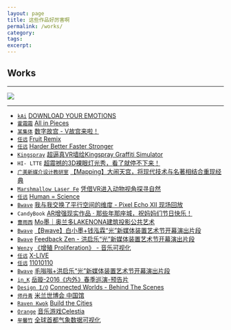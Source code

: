 ```yaml
---
layout: page
title: 这些作品好厉害啊
permalink: /works/
category:
tags:
excerpt:
---
```


## Works

---

[![](http://yuanren.cc/wp-content/uploads/2016/04/11010110_Cover.png)](http://yuanren.cc/11010110/)

---

* [`kAi`](http://www.dkaib.com/) [DOWNLOAD YOUR EMOTIONS](http://v.youku.com/v_show/id_XMTU2Njk4OTEzMg==.html?x)
* [`霍霜霜`](http://shuangshuanghuo.net/) [All in Pieces](https://vimeo.com/127665422)
* [`某集体`](http://www.moujiti.com/) [数字故宫 - V故宫来啦！](http://mp.weixin.qq.com/s?__biz=MjM5MTc0MDU2NA==&mid=2651288651&idx=1&sn=d2b12db2b1868b090f38d7e2bcc688c6&scene=2&srcid=0429QuKCQNxcdKy4Rjo86HaD&from=timeline&isappinstalled=0#wechat_redirect)
* [`任远`](http://yuanren.cc) [Fruit Remix](http://yuanren.cc/fruit-remix/)
* [`任远`](http://yuanren.cc) [Harder Better Faster Stronger](http://yuanren.cc/harder-better-faster-stronger/)
* [`Kingspray`](http://graffitisimulator.com/) [超逼真VR墙绘Kingspray Graffiti Simulator](http://mp.weixin.qq.com/s?__biz=MzA4NTc5MDU5OQ==&mid=2665092793&idx=1&sn=e6bc76043f694806add680ab46823665&scene=0#wechat_redirect)
* `HI- LTTE` [超震撼的3D裸眼灯光秀，看了就停不下来！](http://mp.weixin.qq.com/s?__biz=MzA5NzQwNDE0MA==&mid=2650266993&idx=1&sn=aff68b203c70b2fa53b7b6eb56052695&scene=0#wechat_redirect)
* [`广美新媒介设计教研室`](http://weibo.com/newmedia001?is_all=1) [【Mapping】大闹天宫，将现代技术与名著相结合重现经典](http://mp.weixin.qq.com/s?__biz=MzA3NDY1NDcyMw==&mid=2651478229&idx=2&sn=76e146e60369d534078a5f2923eae15a&scene=2&srcid=0511MWNJLE9s1UR5bTv5zclG&from=timeline&isappinstalled=0#wechat_redirect)
* [`Marshmallow Laser Fe`](http://marshmallowlaserfeast.com/) [凭借VR进入动物视角探寻自然](http://mp.weixin.qq.com/s?__biz=MzA4NTc5MDU5OQ==&mid=2665092463&idx=1&sn=1e3811a462550ef0839d9ac907a7a7da&scene=0#wechat_redirect)
* [`任远`](http://yuanren.cc) [Human = Science](http://yuanren.cc/human-science/)
* [`Bwave`](http://bwave.org) [我与我交换了平行空间的维度 - Pixel Echo XII 现场回放](http://mp.weixin.qq.com/s?__biz=MzA4MjMwMTA5Ng==&mid=2650985256&idx=1&sn=931114e561e165a8d5688e13342f5234&scene=1&srcid=05099N3u4aJFOtCvju6L0XiY&from=groupmessage&isappinstalled=0#wechat_redirect)
* `CandyBook` [AR增强现实作品 · 那些年那座城，祝妈妈们节日快乐！](http://mp.weixin.qq.com/s?__biz=MzA3NDY1NDcyMw==&mid=2651478195&idx=1&sn=706f36484e2ac40f63bac761224221f1&scene=0#wechat_redirect)
* [`曹雨西`](http://www.caoyuxi.org/) [Mo墨｜奥兰多LAKENONA建筑投影公共艺术](http://mp.weixin.qq.com/s?__biz=MzAxNjc4NzQxMQ==&mid=402661612&idx=1&sn=4b11c5b2a7d9db190075df3c34667b1e&scene=2&srcid=0408wa955JLGeskomVTfpvbm&from=timeline&isappinstalled=0#wechat_redirect)
* [`Bwave`](http://bwave.org) [【Bwave】白小墨+钱泓霖“光”新媒体装置艺术节开幕演出片段](http://mp.weixin.qq.com/s?__biz=MzA4MjMwMTA5Ng==&mid=2650985252&idx=1&sn=1e1790f4204a0d8376a16a740499a002&scene=0#wechat_redirect)
* [`Bwave`](http://bwave.org) [Feedback Zen - 洪启乐“光”新媒体装置艺术节开幕演出片段](http://mp.weixin.qq.com/s?__biz=MzA4MjMwMTA5Ng==&mid=2650985200&idx=1&sn=fb73076e7f94786191d92479c85b6f7d&scene=0#wechat_redirect)
* [`Wenzy`](http://wenzy.zcool.com.cn) [《增殖 Proliferation》 - 音乐可视化](http://mp.weixin.qq.com/s?__biz=MzA5OTgyMDk3Mg==&mid=402287256&idx=1&sn=49f34ad9bec59b5d456fa6e8ee5b5cf4&scene=4#wechat_redirect)
* [`任远`](http://yuanren.cc) [X-LIVE](http://yuanren.cc/x-live/)
* [`任远`](http://yuanren.cc) [11010110](http://yuanren.cc/11010110/)
* [`Bwave`](http://bwave.org) [毛嗡嗡+洪启乐“光”新媒体装置艺术节开幕演出片段](http://mp.weixin.qq.com/s?__biz=MzA4MjMwMTA5Ng==&mid=2650985231&idx=1&sn=9b9360f684444f36b36b288ad7b99948&scene=0#wechat_redirect)
* [`in_K`](http://vjink.com) [岳璇-2016《内外》春季巡演-预告片](http://m.v.qq.com/play/play.html?coverid=&vid=c0186gnd9go&from=timeline&isappinstalled=1)
* [`Design I/O`](http://design-io.com/) [Connected Worlds - Behind The Scenes](https://vimeo.com/131665883)
* [`师丹青`](http://www.shidanqing.com/) [米兰世博会 中国馆](http://v.qq.com/boke/page/l/0/z/l0154nzf24z.html)
* [`Raven Kwok`](http://ravenkwok.com/) [Build the Cities](http://www.tudou.com/programs/view/xHAx0LBKaF0/)
* [`Orange`](http://orange.imlab.cc/) [音乐游戏Celestia](http://v.youku.com/v_show/id_XNTUyMzU1MjAw.html?from=y1.9-3.1)
* [`牟馨竹`](http://laomouer.lofter.com/) [全球首都气象数据可视化](http://v.youku.com/v_show/id_XOTY0OTM0NDIw.html?from=y1.7-1.2)
